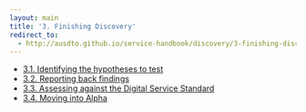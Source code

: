```yaml
---
layout: main
title: '3. Finishing Discovery'
redirect_to:
  - http://ausdto.github.io/service-handbook/discovery/3-finishing-discovery/
---
```


- [3.1. Identifying the hypotheses to test](3-1-identifying-hypotheses.html)
- [3.2. Reporting back findings](3-2-reporting-findings.html)
- [3.3. Assessing against the Digital Service Standard](3-3-digital-service-standard.html)
- [3.4. Moving into Alpha](3-4-moving-into-alpha.html)

